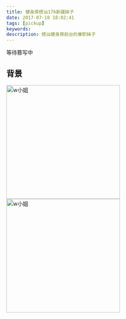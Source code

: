 ```yaml
---
title: 健身房搭讪176新疆妹子
date: 2017-07-18 18:02:41
tags: [pickup]
keywords:
description: 搭讪健身房前台的兼职妹子
---
```


等待篡写中
## 背景

<img src="/img/gallery/2017-08-01.jpeg" width="300" alt="w小姐" align=center />
<img src="/img/gallery/2017-08-01-2.jpeg" width="300" alt="w小姐" align=center />